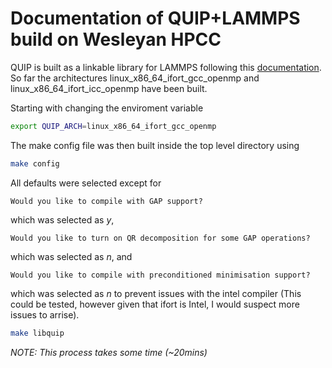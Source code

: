 # Documentation of QUIP+LAMMPS build on Wesleyan HPCC  

QUIP is built as a linkable library for LAMMPS following this [documentation](https://github.com/libAtoms/QUIP/blob/public/README.md).
So far the architectures linux_x86_64_ifort_gcc_openmp and linux_x86_64_ifort_icc_openmp have been built.
  
Starting with changing the enviroment variable
```bash
export QUIP_ARCH=linux_x86_64_ifort_gcc_openmp
```

The make config file was then built inside the top level directory using
```bash
make config
```

All defaults were selected except for
```
Would you like to compile with GAP support?
```
which was selected as _y_,
```
Would you like to turn on QR decomposition for some GAP operations?
```
which was selected as _n_, and
```
Would you like to compile with preconditioned minimisation support?
```
which was selected as _n_ to prevent issues with the intel compiler (This could be tested, however given that ifort is Intel, I would suspect more issues to arrise).  

```bash
make libquip
```
_NOTE: This process takes some time (~20mins)_
